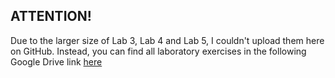 <h2>ATTENTION!</h2>
Due to the larger size of Lab 3, Lab 4 and Lab 5, I couldn't upload them here on GitHub. Instead, you can find all laboratory exercises in the following Google Drive link
<a href="https://drive.google.com/drive/u/0/folders/14JipmDI36VRExe64Nlqs79rZ-jxp4Jcf" target="_blank"> here</a>

